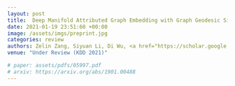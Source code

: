```yaml
---
layout: post
title:  Deep Manifold Attributed Graph Embedding with Graph Geodesic Similarity
date: 2021-01-19 23:51:60 +00:00
image: /assets/imgs/preprint.jpg
categories: review
authors: Zelin Zang, Siyuan Li, Di Wu, <a href="https://scholar.google.com/citations?user=W8_JzNcAAAAJ"><strong><u>Jianzhu Guo</u></strong></a>, Yongjie Xu, <a href="https://scholar.google.com/citations?user=Y-nyLGIAAAAJ">Stan Z. Li</a>
venue: "Under Review (KDD 2021)"

# paper: assets/pdfs/05997.pdf
# arxiv: https://arxiv.org/abs/1901.00488
---
```


